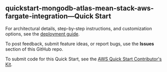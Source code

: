 
## quickstart-mongodb-atlas-mean-stack-aws-fargate-integration—Quick Start

For architectural details, step-by-step instructions, and customization options, see the [deployment guide](https://aws-quickstart.github.io/quickstart-mongodb-atlas-mean-stack-aws-fargate-integration/).

To post feedback, submit feature ideas, or report bugs, use the **Issues** section of this GitHub repo. 

To submit code for this Quick Start, see the [AWS Quick Start Contributor's Kit](https://aws-quickstart.github.io/).